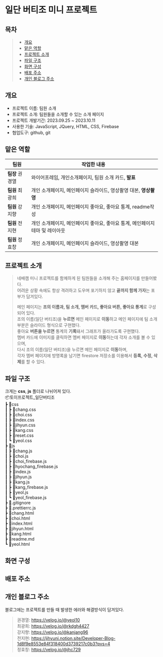 # 일단 버티조 미니 프로젝트

## 목차
 > - [개요](#개요)
 > - [맡은 역할](#맡은-역할)
 > - [프로젝트 소개](#프로젝트-소개)
 > - [파일 구조](#파일-구조)
 > - [화면 구성](#화면-구성)
 > - [배포 주소](#배포-주소)
 > - [개인 블로그 주소](#개인-블로그-주소)

## 개요
- 프로젝트 이름: 팀원 소개
- 프로젝트 소개: 팀원들을 소개할 수 있는 소개 페이지
- 프로젝트 개발기간: 2023.09.25 ~ 2023.10.11
- 사용한 기술: JavaScript, JQuery, HTML, CSS, Firebase
- 협업도구: github, git

## 맡은 역할
|팀원|작업한 내용|
|---|---|
|**팀장** 권경열|와이어프레임, 개인소개페이지, 팀원 소개 카드, **발표**|
|**팀원** 최광희|개인 소개페이지, 메인페이지 슬라이드, 영상촬영 대본, **영상촬영**|
|**팀원** 강지향|개인 소개페이지, 메인페이지 좋아요, 좋아요 통계, readme작성|
|**팀원** 전지현|개인 소개페이지, 메인페이지 좋아요, 좋아요 통계, 메인페이지 테마 및 레이아웃|
|**팀원** 정효창|개인 소개페이지, 메인페이지 슬라이드, 영상촬영 대본|

## 프로젝트 소개
> 네배캠 미니 프로젝트를 함께하게 된 팀원들을 소개해 주는 홈페이지를 만들어봤다.  
> 어려운 상황 속에도 항상 격려하고 도우며 포기하지 않고 **끝까지 함께 가자**는 포부가 담겨있다.
>
> 메인 페이지는 **조의 이름과, 팀 소개, 멤버 카드, 좋아요 버튼, 좋아요 통계**로 구성되어 있다.  
> 조의 이름(일단 버티조)을 **누르면** 메인 페이지로 **이동**하고 메인 페이지에 팀 소개 부분은 슬라이드 형식으로 구현했다.  
> 좋아요 **버튼을 누르면** 통계의 **기록**돼서 그래프가 올라가도록 구현했다.  
> 멤버 카드에 이미지를 클릭하면 멤버 페이지로 **이동**하는데 각자 소개를 볼 수 있으며,  
> 다시 조의 이름(일단 버티조)을 누르면 메인 페이지로 **이동**하며,  
> 각자 멤버 페이지에 방명록을 남기면 firestore 저장소를 이용해서 **등록, 수정, 삭제**를 할 수 있다.  

## 파일 구조
크게는 **css**, **js** 폴더로 나뉘어져 있다.  
📦토이프로젝트_일단버티조  
 ┣ 📂css  
 ┃ ┣ 📜chang.css  
 ┃ ┣ 📜choi.css  
 ┃ ┣ 📜index.css  
 ┃ ┣ 📜jihyun.css  
 ┃ ┣ 📜kang.css  
 ┃ ┣ 📜reset.css  
 ┃ ┗ 📜yeol.css  
 ┣ 📂js  
 ┃ ┣ 📜chang.js  
 ┃ ┣ 📜choi.js  
 ┃ ┣ 📜choi_firebase.js  
 ┃ ┣ 📜hyochang_firebase.js  
 ┃ ┣ 📜index.js  
 ┃ ┣ 📜jihyun.js  
 ┃ ┣ 📜kang.js  
 ┃ ┣ 📜kang_firebase.js  
 ┃ ┣ 📜yeol.js  
 ┃ ┗ 📜yeol_firebase.js  
 ┣ 📜.gitignore  
 ┣ 📜.prettierrc.js  
 ┣ 📜chang.html  
 ┣ 📜choi.html  
 ┣ 📜index.html  
 ┣ 📜jihyun.html  
 ┣ 📜kang.html  
 ┣ 📜readme.md  
 ┗ 📜yeol.html  

## 화면 구성


## 배포 주소


## 개인 블로그 주소
블로그에는 프로젝트를 만들 때 발생한 에러와 해결방식이 담겨있다.
> 권경열: https://velog.io/@yeol10  
> 최광희: https://velog.io/@rkdgh4427  
> 강지향: https://velog.io/@kanjang96  
> 전지현: https://jihyuni.notion.site/Developer-Blog-1d8f9e8553e84f318400d3739217c0b3?pvs=4  
> 정효창: https://velog.io/@jhc729
